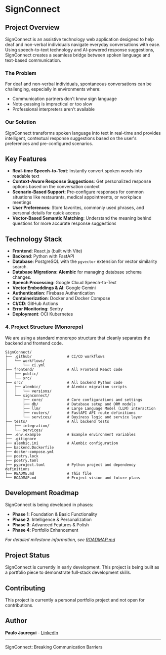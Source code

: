 # SignConnect


## Project Overview

SignConnect is an assistive technology web application designed to help deaf and non-verbal individuals navigate everyday conversations with ease. Using speech-to-text technology and AI-powered response suggestions, SignConnect creates a seamless bridge between spoken language and text-based communication.

### The Problem

For deaf and non-verbal individuals, spontaneous conversations can be challenging, especially in environments where:
- Communication partners don't know sign language
- Note-passing is impractical or too slow
- Professional interpreters aren't available

### Our Solution

SignConnect transforms spoken language into text in real-time and provides intelligent, contextual response suggestions based on the user's preferences and pre-configured scenarios.

## Key Features

- **Real-time Speech-to-Text**: Instantly convert spoken words into readable text
- **Context-Aware Response Suggestions**: Get personalized response options based on the conversation context
- **Scenario-Based Support**: Pre-configure responses for common situations like restaurants, medical appointments, or workplace meetings
- **User Preferences**: Store favorites, commonly used phrases, and personal details for quick access
- **Vector-Based Semantic Matching**: Understand the meaning behind questions for more accurate response suggestions

## Technology Stack

-   **Frontend**: React.js (built with Vite)
-   **Backend**: Python with FastAPI
-   **Database**: PostgreSQL with the `pgvector` extension for vector similarity search.
-   **Database Migrations**: **Alembic** for managing database schema changes.
-   **Speech Processing**: Google Cloud Speech-to-Text
-   **Vector Embeddings & AI**: Google Gemini
-   **Authentication**: Firebase Authentication
-   **Containerization**: Docker and Docker Compose
-   **CI/CD**: GitHub Actions
-   **Error Monitoring**: Sentry
-   **Deployment**: OCI Kubernetes

### **4. Project Structure (Monorepo)**

We are using a standard monorepo structure that cleanly separates the backend and frontend code.

```
SignConnect/
├── .github/                # CI/CD workflows
│   └── workflows/
│       └── ci.yml
├── frontend/               # All Frontend React code
│   ├── public/
│   └── src/
├── src/                    # All backend Python code
│   ├── alembic/            # Alembic migration scripts
│   │   └── versions/
│   └── signconnect/
│       ├── core/           # Core configurations and settings
│       ├── db/             # Database setup and ORM models
│       ├── llm/            # Large Language Model (LLM) interaction
│       ├── routers/        # FastAPI API route definitions
│       └── services/       # Business logic and service layer
├── tests/                  # All backend tests
│   ├── integration/
│   └── services/
├── .env.example            # Example environment variables
├── .gitignore
├── alembic.ini             # Alembic configuration
├── backend.Dockerfile
├── docker-compose.yml
├── poetry.lock
├── poetry.toml
├── pyproject.toml          # Python project and dependency definitions
├── README.md               # This file
└── ROADMAP.md              # Project vision and future plans
```

## Development Roadmap

SignConnect is being developed in phases:

- **Phase 1**: Foundation & Basic Functionality
- **Phase 2**: Intelligence & Personalization
- **Phase 3**: Advanced Features & Polish
- **Phase 4**: Portfolio Enhancement

*For detailed milestone information, see [ROADMAP.md](./ROADMAP.md)*


## Project Status

SignConnect is currently in early development. This project is being built as a portfolio piece to demonstrate full-stack development skills.

## Contributing

This project is currently a personal portfolio project and not open for contributions.

## Author

**Paulo Jauregui** - [LinkedIn](https://www.linkedin.com/in/paulo-jauregui/)

---

SignConnect: Breaking Communication Barriers
